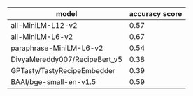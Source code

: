 | model | accuracy score |
| --- | --- |
|all-MiniLM-L12-v2|0.57|
|all-MiniLM-L6-v2|0.67|
|paraphrase-MiniLM-L6-v2|0.54|
|DivyaMereddy007/RecipeBert_v5|0.38|
|GPTasty/TastyRecipeEmbedder|0.39|
|BAAI/bge-small-en-v1.5|0.59|
